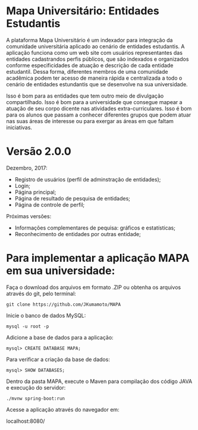 # Mapa Universitário: Entidades Estudantis
A plataforma Mapa Universitário é um indexador para integração da comunidade universitária aplicado ao cenário de entidades estudantis.
A aplicação funciona como um web site com usuários representantes das entidades cadastrandos perfis públicos, que são indexados e organizados conforme especificidades de atuação e descrição de cada entidade estudantil. Dessa forma, diferentes membros de uma comunidade acadêmica podem ter acesso de maneira rápida e centralizada a todo o cenário de entidades estundantis que se desenvolve na sua universidade.

Isso é bom para as entidades que tem outro meio de divulgação compartilhado. Isso é bom para a universidade que consegue mapear a atuação de seu corpo dicente nas atividades extra-curriculares. Isso é bom para os alunos que passam a conhecer diferentes grupos que podem atuar nas suas áreas de interesse ou  para exergar as áreas em que faltam iniciativas.

# Versão 2.0.0 

Dezembro, 2017:
- Registro de usuários (perfil de adminstração de entidades);
- Login;
- Página principal;
- Página de resultado de pesquisa de entidades;
- Página de controle de perfil;


Próximas versões:
- Informações complementares de pequisa: gráficos e estatísticas;
- Reconhecimento de entidades por outras entidade;


# Para implementar a aplicação MAPA em sua universidade:

Faça o download dos arquivos em formato .ZIP ou obtenha os arquivos através do git, pelo terminal: 

```git clone https://github.com/JKumamoto/MAPA```

Inicie o banco de dados MySQL:

```mysql -u root -p```

Adicione a base de dados para a aplicação:

```mysql> CREATE DATABASE MAPA;```

Para verificar a criação da base de dados: 

```mysql> SHOW DATABASES;```

Dentro da pasta MAPA, execute o Maven para compilação dos código JAVA e execução do servidor:

```./mvnw spring-boot:run```

Acesse a aplicação através do navegador em: 

localhost:8080/



